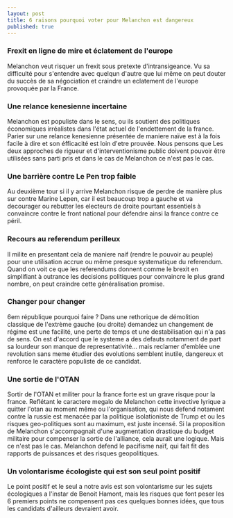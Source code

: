 ```yaml
---
layout: post
title: 6 raisons pourquoi voter pour Melanchon est dangereux
published: true
---
```


### Frexit en ligne de mire et éclatement de l'europe

Melanchon veut risquer un frexit sous pretexte d'intransigeance. Vu sa difficulté pour s'entendre avec quelqun d'autre que lui même on peut douter du succès de sa négociation et craindre un eclatement de l'europe provoquée par la France.


### Une relance kenesienne incertaine  

Melanchon est populiste dans le sens, ou ils soutient des politiques économiques irréalistes dans l'état actuel de l'endettement de la france. Parier sur une relance kenesienne présentée de maniere naïve est à la fois facile à dire et son éfficacité est loin d'etre prouvée. Nous pensons que Les deux approches de rigueur et d'interventionisme public doivent pouvoir être utilisées sans parti pris et dans le cas de Melanchon ce n'est pas le cas.

### Une barrière contre Le Pen trop faible

Au deuxième tour si il y arrive Melanchon risque de perdre de manière plus sur contre Marine Lepen, car il est beaucoup trop a gauche et va decourager ou rebutter les electeurs de droite pourtant essentiels à convaincre contre le front national pour défendre ainsi la france contre ce péril.

### Recours au referendum perilleux

Il milite en presentant cela de maniere naif (rendre le pouvoir au peuple) pour une utilisation accrue ou même presque systematique du referendum. Quand on voit ce que les referendums donnent comme le brexit en simplifiant à outrance les decisions politiques pour convaincre le plus grand nombre, on peut craindre cette généralisation promise.

### Changer pour changer

6em république pourquoi faire ? Dans une rethorique de démolition classique de l'extrème gauche (ou droite) demandez un changement de régime est une facilité, une perte de temps et une destabilisation qui n'a pas de sens. On est d'accord que le systeme a des defauts notamment de part sa lourdeur son manque de representativité... mais reclamer d'emblée une revolution sans meme étudier des evolutions semblent inutile, dangereux et renforce le caractère populiste de ce candidat.

### Une sortie de l'OTAN

Sortir de l'OTAN et militer pour la france forte est un grave risque pour la france. Reflétant le caractere megalo de Melanchon cette invective lyrique a quitter l'otan au moment même ou l'organisation, qui nous defend notament contre la russie est menacée par la politique isolationiste de Trump et ou les risques geo-politiques sont au maximum, est juste incensé. Si la proposition de Melanchon s'accompagnait d'une augmentation drastique du budget militaire pour compenser la sortie de l'alliance, cela aurait une logique. Mais ce n'est pas le cas. Melanchon defend le pacifisme naïf, qui fait fit des rapports de puissances et des risques geopolitiques.

### Un volontarisme écologiste qui est son seul point positif

Le point positif et le seul a notre avis est son volontarisme sur les sujets écologiques a l'instar de Benoit Hamont, mais les risques que font peser les 6 premiers points ne compensent pas ces quelques bonnes idées, que tous les candidats d'ailleurs devraient avoir.
